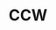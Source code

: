 ---
title: CCW
crosslinks:
- guns
- gundeals
- Firearms
- CZFirearms
- EDC
- GunHolsterClassifieds
- flashlight
- youtubot
- Glocks
- explainlikeimfive
- IAmA
- WA_guns
- ar15
- chicago
- opencarry
- ArcherFX
- ProtectAndServe
- hunting
- CAguns
- titlegore
---